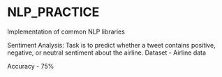 # NLP_PRACTICE
Implementation of common NLP libraries

Sentiment Analysis:
Task is to predict whether a tweet contains positive, negative, or neutral sentiment about the airline. 
Dataset - Airline data

Accuracy - 75%


